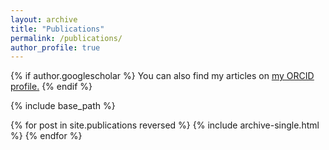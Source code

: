 ```yaml
---
layout: archive
title: "Publications"
permalink: /publications/
author_profile: true
---
```


{% if author.googlescholar %}
  You can also find my articles on <u><a href="{{https://orcid.org/0000-0002-6054-1752}}">my ORCID profile</a>.</u>
{% endif %}

{% include base_path %}

{% for post in site.publications reversed %}
  {% include archive-single.html %}
{% endfor %}
